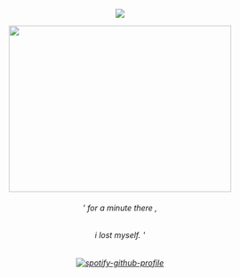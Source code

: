 <p align="center"> <img src="https://komarev.com/ghpvc/?username=s1llycleric&label=stalkers.%20&color=4B0101&style=flat" </p>
<p align="center">

<img src="[(https://files.catbox.moe/8cjk0w.gif)]" width="400" height="300" />
<h6 align="center">
' for a minute there , 
  <h6 align="center" >
    i lost myself. '
    <h6 align="center">

[![spotify-github-profile](https://spotify-github-profile.kittinanx.com/api/view?uid=hpyymyioopnmotk09dmpgpxul&cover_image=true&theme=novatorem&show_offline=false&background_color=121212&interchange=true&bar_color=8a1414&bar_color_cover=false)](https://github.com/kittinan/spotify-github-profile)

